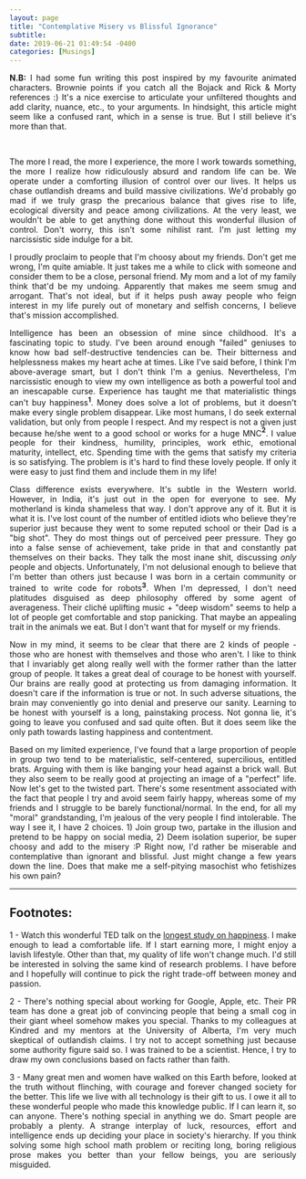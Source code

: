 ```yaml
---
layout: page
title: "Contemplative Misery vs Blissful Ignorance"
subtitle:  
date: 2019-06-21 01:49:54 -0400
categories: [Musings]
---
```


<p align="justify"> <b>N.B:</b> I had some fun writing this post inspired by my favourite animated characters. Brownie points if you catch all the Bojack and Rick & Morty references :) It's a nice exercise to articulate your unfiltered thoughts and add clarity, nuance, etc., to your arguments. In hindsight, this article might seem like a confused rant, which in a sense is true. But I still believe it's more than that. </p>

<div class="row uniform">
<div class="4u 12u$(medium)">
</div>
	<div class="4u 12u$(medium)">
        <span class="image main"><img src="{{site.url}}/assets/images/snoopy_ignorance_is_bliss.jpg" alt="" /></span>
</div>
<div class="4u 12u$(medium)">
</div>
</div>

<br>

<p align="justify"> The more I read, the more I experience, the more I work towards something, the more I realize how ridiculously absurd and random life can be. We operate under a comforting illusion of control over our lives. It helps us chase outlandish dreams and build massive civilizations. We'd probably go mad if we truly grasp the precarious balance that gives rise to life, ecological diversity and peace among civilizations. At the very least, we wouldn't be able to get anything done without this wonderful illusion of control. Don't worry, this isn't some nihilist rant. I'm just letting my narcissistic side indulge for a bit. </p>

<p align="justify"> I proudly proclaim to people that I'm choosy about my friends. Don't get me wrong, I'm quite amiable. It just takes me a while to click with someone and consider them to be a close, personal friend. My mom and a lot of my family think that'd be my undoing. Apparently that makes me seem smug and arrogant. That's not ideal, but if it helps push away people who feign interest in my life purely out of monetary and selfish concerns, I believe that's mission accomplished. </p>

<p align="justify"> Intelligence has been an obsession of mine since childhood. It's a fascinating topic to study. I've been around enough "failed" geniuses to know how bad self-destructive tendencies can be. Their bitterness and helplessness makes my heart ache at times. Like I've said before, I think I'm above-average smart, but I don't think I'm a genius. Nevertheless, I'm narcissistic enough to view my own intelligence as both a powerful tool and an inescapable curse. Experience has taught me that materialistic things can't buy happiness<b><sup>1</sup></b>. Money does solve a lot of problems, but it doesn't make every single problem disappear. Like most humans, I do seek external validation, but only from people I respect. And my respect is not a given just because he/she went to a good school or works for a huge MNC<b><sup>2</sup></b>. I value people for their kindness, humility, principles, work ethic, emotional maturity, intellect, etc. Spending time with the gems that satisfy my criteria is so satisfying. The problem is it's hard to find these lovely people. If only it were easy to just find them and include them in my life! </p>

<p align="justify"> Class difference exists everywhere. It's subtle in the Western world. However, in India, it's just out in the open for everyone to see. My motherland is kinda shameless that way. I don't approve any of it. But it is what it is. I've lost count of the number of entitled idiots who believe they're superior just because they went to some reputed school or their Dad is a "big shot". They do most things out of perceived peer pressure. They go into a false sense of achievement, take pride in that and constantly pat themselves on their backs. They talk the most inane shit, discussing <i>only</i> people and objects. Unfortunately, I'm not delusional enough to believe that I'm better than others just because I was born in a certain community or trained to write code for robots<b><sup>3</sup></b>. When I'm depressed, I don't need platitudes disguised as deep philosophy offered by some agent of averageness. Their cliché uplifting music + "deep wisdom" seems to help a lot of people get comfortable and stop panicking. That maybe an appealing trait in the animals we eat. But I don't want that for myself or my friends. </p>

<p align="justify"> Now in my mind, it seems to be clear that there are 2 kinds of people - those who are honest with themselves and those who aren't. I like to think that I invariably get along really well with the former rather than the latter group of people. It takes a great deal of courage to be honest with yourself. Our brains are really good at protecting us from damaging information. It doesn't care if the information is true or not. In such adverse situations, the brain may conveniently go into denial and preserve our sanity. Learning to be honest with yourself is a long, painstaking process. Not gonna lie, it's going to leave you confused and sad quite often. But it does seem like the only path towards lasting happiness and contentment. </p>

<p align="justify"> Based on my limited experience, I've found that a large proportion of people in group two tend to be materialistic, self-centered, supercilious, entitled brats. Arguing with them is like banging your head against a brick wall. But they also seem to be really good at projecting an image of a "perfect" life. Now let's get to the twisted part. There's some resentment associated with the fact that people I try and avoid seem fairly happy, whereas some of my friends and I struggle to be barely functional/normal. In the end, for all my "moral" grandstanding, I'm jealous of the very people I find intolerable. The way I see it, I have 2 choices. 1) Join group two, partake in the illusion and pretend to be happy on social media, 2) Deem isolation superior, be super choosy and add to the misery :P Right now, I'd rather be miserable and contemplative than ignorant and blissful. Just might change a few years down the line. Does that make me a self-pitying masochist who fetishizes his own pain? </p>

<!-- ----------------------------------------------------------------------------------------------------------------- -->
<hr class="major" /> 
<h2> Footnotes: </h2>

<p align="justify"> 1 - Watch this wonderful TED talk on the <a href="https://www.ted.com/talks/robert_waldinger_what_makes_a_good_life_lessons_from_the_longest_study_on_happiness?language=en"> longest study on happiness</a>. I make enough to lead a comfortable life. If I start earning more, I might enjoy a lavish lifestyle. Other than that, my quality of life won't change much. I'd still be interested in solving the same kind of research problems. I have before and I hopefully will continue to pick the right trade-off between money and passion. </p>

<p align="justify"> 2 - There's nothing special about working for Google, Apple, etc. Their PR team has done a great job of convincing people that being a small cog in their giant wheel somehow makes you special. Thanks to my colleagues at Kindred and my mentors at the University of Alberta, I'm very much skeptical of outlandish claims. I try not to accept something just because some authority figure said so. I was trained to be a scientist. Hence, I try to draw my own conclusions based on facts rather than faith. </p>

<p align="justify"> 3 - Many great men and women have walked on this Earth before, looked at the truth without flinching, with courage and forever changed society for the better. This life we live with all technology is their gift to us. I owe it all to these wonderful people who made this knowledge public. If I can learn it, so can anyone. There's nothing special in anything we do. Smart people are probably a plenty. A strange interplay of luck, resources, effort and intelligence ends up deciding your place in society's hierarchy. If you think solving some high school math problem or reciting long, boring religious prose makes you better than your fellow beings, you are seriously misguided. </p>